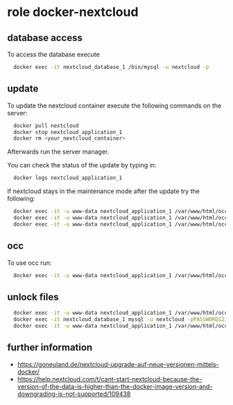 # role docker-nextcloud

## database access
To access the database execute
```bash
  docker exec -it nextcloud_database_1 /bin/mysql -u nextcloud -p
```

## update

To update the nextcloud container execute the following commands on the server:

```bash
  docker pull nextcloud
  docker stop nextcloud_application_1
  docker rm <your_nextcloud_container>
```
Afterwards run the server manager.

You can check the status of the update by typing in:

```bash
  docker logs nextcloud_application_1
```

If nextcloud stays in the maintenance mode after the update try the following:

```bash
  docker exec -it -u www-data nextcloud_application_1 /var/www/html/occ maintenance:mode --on
  docker exec -it -u www-data nextcloud_application_1 /var/www/html/occ upgrade
  docker exec -it -u www-data nextcloud_application_1 /var/www/html/occ maintenance:mode --off
```

## occ

To use occ run:

```bash
  docker exec -it -u www-data nextcloud_application_1 /var/www/html/occ
```

## unlock files
```bash
  docker exec -it -u www-data nextcloud_application_1 /var/www/html/occ maintenance:mode --on
  docker exec -it nextcloud_database_1 mysql -u nextcloud -pPASSWORD1234132 -D nextcloud -e "delete from oc_file_locks where 1"
  docker exec -it -u www-data nextcloud_application_1 /var/www/html/occ maintenance:mode --off
```

## further information
- https://goneuland.de/nextcloud-upgrade-auf-neue-versionen-mittels-docker/
- https://help.nextcloud.com/t/cant-start-nextcloud-because-the-version-of-the-data-is-higher-than-the-docker-image-version-and-downgrading-is-not-supported/109438
